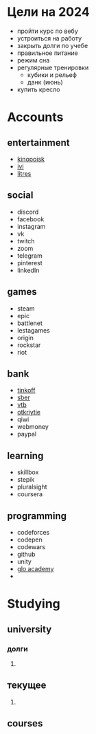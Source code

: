 # Цели на 2024

- пройти курс по вебу
- устроиться на работу
- закрыть долги по учебе
- правильное питание
- режим сна
- регулярные тренировки
	- кубики и рельеф
	- данк (июнь)
- купить кресло

# Accounts
## entertainment
- [kinopoisk](https://hd.kinopoisk.ru/)
- [ivi](https://www.ivi.ru/)
- [litres](https://www.litres.ru/)
## social
- discord
- facebook
- instagram
- vk
- twitch
- zoom
- telegram
- pinterest
- linkedIn
## games
- steam
- epic
- battlenet
- lestagames
- origin
- rockstar
- riot
## bank
- [tinkoff](https://www.tinkoff.ru/)
- [sber](https://online.sberbank.ru/CSAFront/index.do)
- [vtb](https://www.vtb.ru/)
- [otkriytie](https://ib.open.ru/webbank/#/login)
- qiwi
- webmoney
- paypal
## learning
- skillbox
- stepik
- pluralsight
- coursera
## programming
- codeforces
- codepen
- codewars
- github
- unity
- [glo academy](https://study.up-skills.ru/)
- 


# Studying
## university
### долги
1. 

## текущее
1. 
## courses
